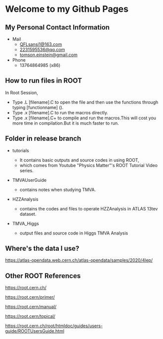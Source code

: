# Welcome to my Github Pages

## My Personal Contact Information

 - Mail
   - QFLsansi1@163.com
   - 2231595536@qq.com
   - tomson.einstein@gmail.com
 - Phone
   - 13764864985 (x86)

## How to run files in ROOT
In Root Session,
 - Type .L [filename].C to open the file and then use the functions through typing [functionname] ().
 - Type .x [filename].C to run the macros directly.
 - Type .x [filename].C+ to compile and run the macros.This will cost you more time in compilation.But it is much faster to run.
  
## Folder in release branch  
 - tutorials
   - It contains basic outputs and source codes in using ROOT,
   - which comes from Youtube "Physics Matter"'s ROOT Tutorial Video series.

 - TMVAUserGuide
   - contains notes when studying TMVA.

 - HZZAnalysis
   - contains the codes and files to operate HZZAnalysis in ATLAS 13tev dataset.
 - TMVA_Higgs
   - output files and source code in Higgs TMVA Analysis

## Where's the data I use?
https://atlas-opendata.web.cern.ch/atlas-opendata/samples/2020/4lep/

## Other ROOT References
https://root.cern.ch/

https://root.cern/primer/

https://root.cern/manual/

https://root.cern/topical/

https://root.cern.ch/root/htmldoc/guides/users-guide/ROOTUsersGuide.html
